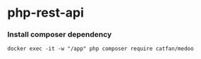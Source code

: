 # php-rest-api


### Install composer dependency
```
docker exec -it -w "/app" php composer require catfan/medoo
```
